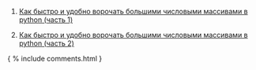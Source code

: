 1. [Как быстро и удобно ворочать большими числовыми массивами в python (часть 1)](./doc/p1_article_ru.md)

2. [Как быстро и удобно ворочать большими числовыми массивами в python (часть 2)](./doc/p2_article_ru.md)

{ % include comments.html }
